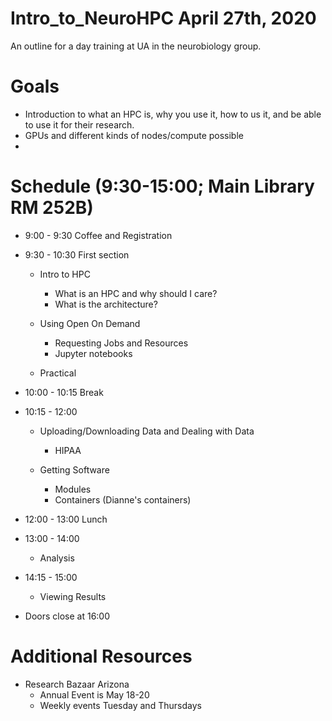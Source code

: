 # Intro_to_NeuroHPC April 27th, 2020
An outline for a day training at UA in the neurobiology group. 

# Goals
- Introduction to what an HPC is, why you use it, how to us it, and be able to use it for their research.
- GPUs and different kinds of nodes/compute possible
- 


# Schedule (9:30-15:00; Main Library RM 252B)
- 9:00 - 9:30 Coffee and Registration

   

- 9:30 - 10:30 First section
   - Intro to HPC

      - What is an HPC and why should I care? 
      - What is the architecture?

   - Using Open On Demand

      - Requesting Jobs and Resources
      - Jupyter notebooks

   - Practical

      [Practical 1: First Look at HPC]: Practical01.md	"Practical 1 - hello HPC"

      

- 10:00 - 10:15 Break

   

- 10:15 - 12:00
   - Uploading/Downloading Data and Dealing with Data
   
      - HIPAA
   
   - Getting Software
      - Modules
      - Containers (Dianne's containers)
      
      
   
- 12:00 - 13:00 Lunch

- 13:00 - 14:00 
   
   - Analysis
   
- 14:15 - 15:00
   
   - Viewing Results
   
- Doors close at 16:00

# Additional Resources
- Research Bazaar Arizona
   - Annual Event is May 18-20
   - Weekly events Tuesday and Thursdays
